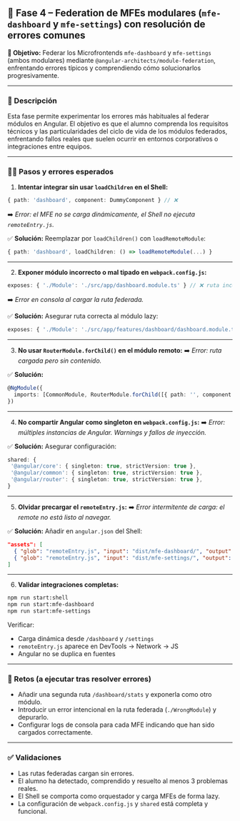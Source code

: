 ## 🧱 Fase 4 – Federation de MFEs modulares (`mfe-dashboard` y `mfe-settings`) con resolución de errores comunes

**🌟 Objetivo:**
Federar los Microfrontends `mfe-dashboard` y `mfe-settings` (ambos modulares) mediante `@angular-architects/module-federation`, enfrentando errores típicos y comprendiendo cómo solucionarlos progresivamente.

---

### 📜 Descripción

Esta fase permite experimentar los errores más habituales al federar módulos en Angular. El objetivo es que el alumno comprenda los requisitos técnicos y las particularidades del ciclo de vida de los módulos federados, enfrentando fallos reales que suelen ocurrir en entornos corporativos o integraciones entre equipos.

---

### 🧍‍♂️ Pasos y errores esperados

1. **Intentar integrar sin usar `loadChildren` en el Shell:**

```ts
{ path: 'dashboard', component: DummyComponent } // ❌
```

➡️ *Error: el MFE no se carga dinámicamente, el Shell no ejecuta `remoteEntry.js`.*

✅ **Solución:** Reemplazar por `loadChildren()` con `loadRemoteModule`:

```ts
{ path: 'dashboard', loadChildren: () => loadRemoteModule(...) }
```

---

2. **Exponer módulo incorrecto o mal tipado en `webpack.config.js`:**

```ts
exposes: { './Module': './src/app/dashboard.module.ts' } // ❌ ruta incorrecta
```

➡️ *Error en consola al cargar la ruta federada.*

✅ **Solución:** Asegurar ruta correcta al módulo lazy:

```ts
exposes: { './Module': './src/app/features/dashboard/dashboard.module.ts' }
```

---

3. **No usar `RouterModule.forChild()` en el módulo remoto:**
   ➡️ *Error: ruta cargada pero sin contenido.*

✅ **Solución:**

```ts
@NgModule({
  imports: [CommonModule, RouterModule.forChild([{ path: '', component: DashboardComponent }])]
})
```

---

4. **No compartir Angular como singleton en `webpack.config.js`:**
   ➡️ *Error: múltiples instancias de Angular. Warnings y fallos de inyección.*

✅ **Solución:** Asegurar configuración:

```ts
shared: {
 '@angular/core': { singleton: true, strictVersion: true },
 '@angular/common': { singleton: true, strictVersion: true },
 '@angular/router': { singleton: true, strictVersion: true },
}
```

---

5. **Olvidar precargar el `remoteEntry.js`:**
   ➡️ *Error intermitente de carga: el remote no está listo al navegar.*

✅ **Solución:** Añadir en `angular.json` del Shell:

```json
"assets": [
  { "glob": "remoteEntry.js", "input": "dist/mfe-dashboard/", "output": "." },
  { "glob": "remoteEntry.js", "input": "dist/mfe-settings/", "output": "." }
]
```

---

6. **Validar integraciones completas:**

```bash
npm run start:shell
npm run start:mfe-dashboard
npm run start:mfe-settings
```

Verificar:

* Carga dinámica desde `/dashboard` y `/settings`
* `remoteEntry.js` aparece en DevTools → Network → JS
* Angular no se duplica en fuentes

---

### 🔧 Retos (a ejecutar tras resolver errores)

* Añadir una segunda ruta `/dashboard/stats` y exponerla como otro módulo.
* Introducir un error intencional en la ruta federada (`./WrongModule`) y depurarlo.
* Configurar logs de consola para cada MFE indicando que han sido cargados correctamente.

---

### ✅ Validaciones

* Las rutas federadas cargan sin errores.
* El alumno ha detectado, comprendido y resuelto al menos 3 problemas reales.
* El Shell se comporta como orquestador y carga MFEs de forma lazy.
* La configuración de `webpack.config.js` y `shared` está completa y funcional.
